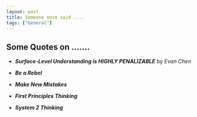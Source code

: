 ```yaml
---
layout: post
title: Someone once said ....
tags: ["General"]
---
```


## Some Quotes on .......

- ***Surface-Level Understanding is HIGHLY PENALIZABLE*** by *Evan Chen*

- ***Be a Rebel***

- ***Make New Mistakes***

- ***First Principles Thinking***

- ***System 2 Thinking***
